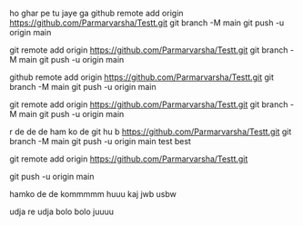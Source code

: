 ho ghar pe tu jaye ga       github remote add origin https://github.com/Parmarvarsha/Testt.git
git branch -M main
git push -u origin main


git remote add origin https://github.com/Parmarvarsha/Testt.git
git branch -M main
git push -u origin main


 
 github remote add origin https://github.com/Parmarvarsha/Testt.git
git branch -M main
git push -u origin main


git remote add origin https://github.com/Parmarvarsha/Testt.git
git branch -M main
git push -u origin main



r de de de ham ko de git hu b  https://github.com/Parmarvarsha/Testt.git
git branch -M main
git push -u origin main
test
best

git remote add origin https://github.com/Parmarvarsha/Testt.git

git push -u origin main


hamko de de
kommmmm huuu kaj jwb usbw

udja re udja 
bolo bolo juuuu
